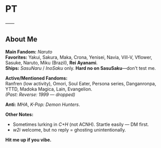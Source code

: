 # PT
——
## **About Me**  
**Main Fandom:** *Naruto*  
**Favorites:** Yakui, Sakura, Maka, Crona, Yenisei, Navia, Vill-V, Vflower, Sasuke, Naruto, Miku (Brazil), **Rei Ayanami**.  
**Ships:** *SasuNaru* / *InoSaku* only. **Hard no on SasuSaku**—don't test me.  

**Active/Mentioned Fandoms:**  
Ranfren (low activity), Omori, Soul Eater, Persona series, Danganronpa, YTTD, Madoka Magica, Lain, Evangelion.  
*(Past: Reverse: 1999 — dropped)*  

**Anti:** *MHA*, *K-Pop: Demon Hunters*.  

**Other Notes:**  
- Sometimes lurking in *C+H* (not ACNH). Startle easily — DM first.  
- *w2i* welcome, but no reply = ghosting unintentionally.  

**Hit me up if you vibe.**
